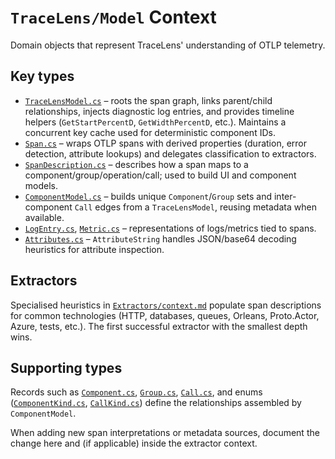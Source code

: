 # `TraceLens/Model` Context

Domain objects that represent TraceLens' understanding of OTLP telemetry.

## Key types
- [`TraceLensModel.cs`](TraceLensModel.cs) – roots the span graph, links parent/child relationships, injects diagnostic log entries, and provides timeline helpers (`GetStartPercentD`, `GetWidthPercentD`, etc.). Maintains a concurrent key cache used for deterministic component IDs.
- [`Span.cs`](Span.cs) – wraps OTLP spans with derived properties (duration, error detection, attribute lookups) and delegates classification to extractors.
- [`SpanDescription.cs`](SpanDescription.cs) – describes how a span maps to a component/group/operation/call; used to build UI and component models.
- [`ComponentModel.cs`](ComponentModel.cs) – builds unique `Component`/`Group` sets and inter-component `Call` edges from a `TraceLensModel`, reusing metadata when available.
- [`LogEntry.cs`](LogEntry.cs), [`Metric.cs`](Metric.cs) – representations of logs/metrics tied to spans.
- [`Attributes.cs`](Attributes.cs) – `AttributeString` handles JSON/base64 decoding heuristics for attribute inspection.

## Extractors
Specialised heuristics in [`Extractors/context.md`](Extractors/context.md) populate span descriptions for common technologies (HTTP, databases, queues, Orleans, Proto.Actor, Azure, tests, etc.). The first successful extractor with the smallest depth wins.

## Supporting types
Records such as [`Component.cs`](Component.cs), [`Group.cs`](Group.cs), [`Call.cs`](Call.cs), and enums ([`ComponentKind.cs`](ComponentKind.cs), [`CallKind.cs`](CallKind.cs)) define the relationships assembled by `ComponentModel`.

When adding new span interpretations or metadata sources, document the change here and (if applicable) inside the extractor context.
